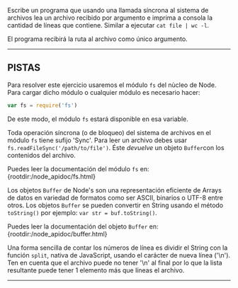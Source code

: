 Escribe un programa que usando una llamada síncrona al sistema de archivos lea un archivo recibido por argumento e imprima a consola la cantidad de líneas que contiene. Similar a ejecutar `cat file | wc -l`.

El programa recibirá la ruta al archivo como único argumento.

----------------------------------------------------------------------
## PISTAS

Para resolver este ejercicio usaremos el módulo `fs` del nùcleo de Node. Para cargar dicho módulo o cualquier módulo es necesario hacer:

```js
var fs = require('fs')
```

De este modo, el módulo `fs` estará disponible en esa variable.

Toda operación síncrona (o de bloqueo) del sistema de archivos en el módulo `fs` tiene sufijo 'Sync'. Para leer un archivo debes usar `fs.readFileSync('/path/to/file')`. Éste *devuelve* un objeto `Buffer`con los contenidos del archivo.

Puedes leer la documentación del módulo `fs` en:
  {rootdir:/node_apidoc/fs.html}

Los objetos `Buffer` de Node's son una representación eficiente de Arrays de datos en variedad de formatos como ser ASCII, binarios o UTF-8 entre otros. Los objetos `Buffer` se pueden convertir en String usando el método  `toString()` por ejemplo: `var str = buf.toString()`.

Puedes leer la documentación del objeto `Buffer` en:
  {rootdir:/node_apidoc/buffer.html}

Una forma sencilla de contar los números de línea es dividir el String con la función `split`, nativa de JavaScript, usando el carácter de nueva línea ('\n'). Ten en cuenta que el archivo puede no tener '\n' al final por lo que la lista resultante puede tener 1 elemento más que líneas el archivo.

----------------------------------------------------------------------
